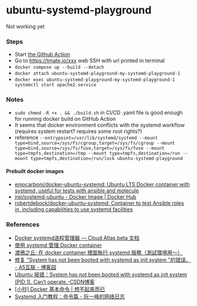 ubuntu-systemd-playground
=========================
Not working yet

### Steps
- Start [the Github Action](https://github.com/dirkarnez/ubuntu-systemd-playground/actions/workflows/build-from-docker-compose.yml)
- Go to https://tmate.io/xxx web SSH with url printed in terminal
- `docker compose up --build --detach`
- `docker attach ubuntu-systemd-playground-my-systemd-playground-1`
- `docker exec ubuntu-systemd-playground-my-systemd-playground-1 systemctl start apache2.service`

### Notes
- `sudo chmod -R +x . && ./build.sh` in CI/CD .yaml file is good enough for running docker build on GitHub Action
- It seems that docker environment conflicts with the systemd workflow (requires system restart? requires some root rights?)
- reference `--entrypoint=/usr/lib/systemd/systemd --mount type=bind,source=/sys/fs/cgroup,target=/sys/fs/cgroup --mount type=bind,source=/sys/fs/fuse,target=/sys/fs/fuse --mount type=tmpfs,destination=/tmp --mount type=tmpfs,destination=/run --mount type=tmpfs,destination=/run/lock ubuntu-systemd-playground`

#### Prebuilt docker images
- [eniocarboni/docker-ubuntu-systemd: Ubuntu LTS Docker container with systemd, useful for tests with ansible and molecule](https://github.com/eniocarboni/docker-ubuntu-systemd)
- [jrei/systemd-ubuntu - Docker Image | Docker Hub](https://hub.docker.com/r/jrei/systemd-ubuntu)
- [robertdebock/docker-ubuntu-systemd: Container to test Ansible roles in, including capabilities to use systemd facilities](https://github.com/robertdebock/docker-ubuntu-systemd)

### References
- [Docker systemd进程管理器 — Cloud Atlas beta 文档](https://cloud-atlas.readthedocs.io/zh-cn/latest/docker/init/docker_systemd.html)
- [使用 systemd 管理 Docker container](https://blog.davy.tw/posts/use-systemd-to-manage-docker-container/)
- [渡鴉之丘: 在 docker container 裡面執行 systemd 服務（測試環境用～）](https://ravenonhill.blogspot.com/2018/08/systemd-inside-docker-container.html)
- [修复 "System has not been booted with systemd as init system "的错误。 - A5互联 - 博客园](https://www.cnblogs.com/a5idc/p/13752839.html)
- [Ubuntu 报错：System has not been booted with systemd as init system (PID 1). Can‘t operate.-CSDN博客](https://blog.csdn.net/weixin_46389691/article/details/133523514)
- [[小抄] Docker 基本命令 | 想不起來而已](https://yingclin.github.io/2018/docker-basic.html)
- [Systemd 入门教程：命令篇 - 阮一峰的网络日志](https://www.ruanyifeng.com/blog/2016/03/systemd-tutorial-commands.html)
